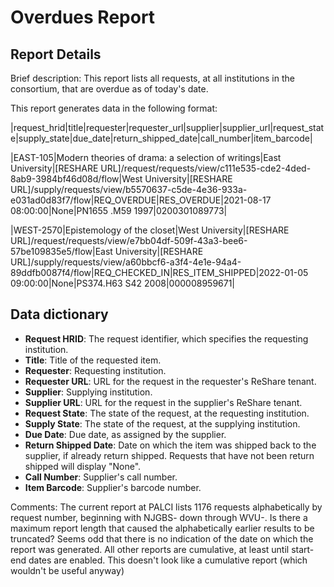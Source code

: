 # Overdues Report

## Report Details

Brief description: This report lists all requests, at all institutions in the consortium, that are overdue as of today's date. 

This report generates data in the following format:

|request\_hrid|title|requester|requester\_url|supplier|supplier\_url|request\_state|supply\_state|due\_date|return\_shipped\_date|call\_number|item\_barcode|

|EAST-105|Modern theories of drama: a selection of writings|East University|[RESHARE URL]/request/requests/view/c111e535-cde2-4ded-8ab9-3984bf46d08d/flow|West University|[RESHARE URL]/supply/requests/view/b5570637-c5de-4e36-933a-e031ad0d83f7/flow|REQ\_OVERDUE|RES\_OVERDUE|2021-08-17 08:00:00|None|PN1655 .M59 1997|0200301089773|

|WEST-2570|Epistemology of the closet|West University|[RESHARE URL]/request/requests/view/e7bb04df-509f-43a3-bee6-57be109835e5/flow|East University|[RESHARE URL]/supply/requests/view/a60bbcf6-a3f4-4e1e-94a4-89ddfb0087f4/flow|REQ\_CHECKED\_IN|RES\_ITEM\_SHIPPED|2022-01-05 09:00:00|None|PS374.H63 S42 2008|000008959671|


## Data dictionary
* **Request HRID**: The request identifier, which specifies the requesting institution.
* **Title**: Title of the requested item.
* **Requester**: Requesting institution.
* **Requester URL**:  URL for the request in the requester's ReShare tenant.
* **Supplier**: Supplying institution.
* **Supplier URL**: URL for the request in the supplier's ReShare tenant.
* **Request State**: The state of the request, at the requesting institution.
* **Supply State**: The state of the request, at the supplying institution.
* **Due Date**: Due date, as assigned by the supplier.
* **Return Shipped Date**: Date on which the item was shipped back to the supplier, if already return shipped. Requests that have not been return shipped will display "None".
* **Call Number**:  Supplier's call number. 
* **Item Barcode**: Supplier's barcode number.  



Comments: 
The current report at PALCI lists 1176 requests alphabetically by request number, beginning with NJGBS- down through WVU-.  Is there a maximum report length that caused the alphabetically earlier results to be truncated? 
Seems odd that there is no indication of the date on which the report was generated.  All other reports are cumulative, at least until start-end dates are enabled.  This doesn't look like a cumulative report (which wouldn't be useful anyway)
